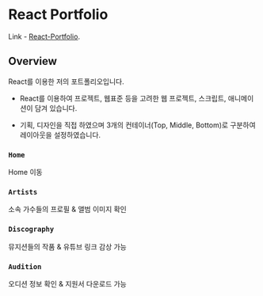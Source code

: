 # React Portfolio

Link - [React-Portfolio](https://kimdongjun98.github.io/highseason/).

## Overview

React를 이용한 저의 포트폴리오입니다.

- React를 이용하여 프로젝트, 웹표준 등을 고려한 웹 프로젝트, 스크립트, 애니메이션이 담겨 있습니다.

- 기획, 디자인을 직접 하였으며 3개의 컨테이너(Top, Middle, Bottom)로 구분하여 레이아웃을 설정하였습니다.

### `Home`

Home 이동

### `Artists`

소속 가수들의 프로필 & 앨범 이미지 확인

### `Discography`

뮤지션들의 작품 & 유튜브 링크 감상 가능

### `Audition`

오디션 정보 확인 & 지원서 다운로드 가능
